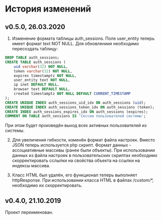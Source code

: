# История изменений

## v0.5.0, 26.03.2020

1. Изменение формата таблицы auth_sessions. Поле user_entity теперь имеет
формат text NOT NULL. Для обновлениия необходимо пересоздать таблицу:
```sql
DROP TABLE auth_sessions;
CREATE TABLE auth_sessions (
    uid varchar(32) NOT NULL,
    token varchar(32) NOT NULL,
    expires timestamptz NOT NULL,
    user_entity text NOT NULL,
    ip inet DEFAULT NULL,
    browser text DEFAULT NULL,
    created timestamptz NOT NULL DEFAULT CURRENT_TIMESTAMP
);
CREATE UNIQUE INDEX auth_sessions_uid_idx ON auth_sessions (uid);
CREATE UNIQUE INDEX auth_sessions_token_idx ON auth_sessions (token);
CREATE INDEX auth_sessions_expires_idx ON auth_sessions (expires);
COMMENT ON TABLE auth_sessions IS 'Сессии пользователей системы';
```
При этом будет произведён выход всех активных пользователей из системы.

2. Для увеличения гибкости, изменён формат файла настроек. Вместо JSON теперь
используется php скрипт. Формат данных - ассоциативные массивы (ранее были
объекты). При использовании данных из файла настроек в пользовательских
скриптах необходимо скорректировать сслылки на свойства объекта на ссылки
на индексы массива.

3. Класс HTML был удалён, его функционал теперь выполняет httpResponse. При
использовании класса HTML в файлах /custom/*, необходимо их скорректировать.

## v0.4.0, 21.10.2019

Проект переименован.